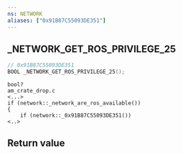 ```yaml
---
ns: NETWORK
aliases: ["0x91B87C55093DE351"]
---
```

## _NETWORK_GET_ROS_PRIVILEGE_25

```c
// 0x91B87C55093DE351
BOOL _NETWORK_GET_ROS_PRIVILEGE_25();
```

```
bool?  
am_crate_drop.c  
<...>  
if (network::_network_are_ros_available())  
{  
	if (network::_0x91B87C55093DE351())  
<..>  
```


## Return value

